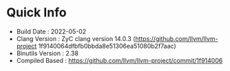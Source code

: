 # Quick Info
* Build Date : 2022-05-02
* Clang Version : ZyC clang version 14.0.3 (https://github.com/llvm/llvm-project 1f9140064dfbfb0bbda8e51306ea51080b2f7aac)
* Binutils Version : 2.38
* Compiled Based : https://github.com/llvm/llvm-project/commit/1f914006

